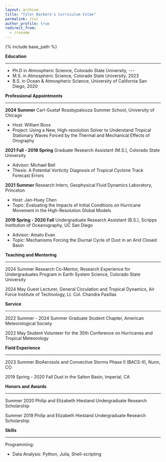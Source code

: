```yaml
---
layout: archive
title: "Tyler Barbero's Curriculum Vitae"
permalink: /cv/
author_profile: true
redirect_from:
  - /resume
---
```


{% include base_path %}


**Education**

---

* Ph.D in Atmospheric Science, Colorado State University, --- 
* M.S. in Atmospheric Science, Colorado State University, 2023
* B.S. in Ocean & Atmospheric Science, University of California San Diego, 2020

**Professional Appointments**

---

**2024 Summer** Carl-Gustaf Rossbypalooza Summer School, University of Chicago 
* Host: William Boos
* Project: Using a New, High-resolution Solver to Understand Tropical Stationary Waves Forced by the Thermal and Mechanical Effects of Orography 

**2021 Fall - 2018 Spring** Graduate Research Assistant (M.S.), Colorado State University
* Advisor: Michael Bell
* Thesis: A Potential Vorticity Diagnosis of Tropical Cyclone Track Forecast Errors 

**2021 Summer** Research Intern, Geophysical Fluid Dynamics Laboratory, Princeton
* Host: Jan-Huey Chen
* Topic: Evaluating the Impacts of Initial Conditions on Hurricane Movement in the High-Resolution Global Models

**2019 Spring - 2020 Fall** Undergraduate Research Assistant (B.S.), Scripps Institution of Oceanography, UC San Diego 
* Advisor: Amato Evan
* Topic: Mechanisms Forcing the Diurnal Cycle of Dust in an Arid Closed Basin


**Teaching and Mentoring**

---

2024 Summer Research Co-Mentor, Research Experience for Undergraduates Program in Earth System Science, Colorado State University

2024 May Guest Lecturer, General Circulation and Tropical Dynamics, Air Force Institute of Technology, Lt. Col. Chandra Pasillas 


**Service**

---

2022 Summer - 2024 Summer Graduate Student Chapter, American Meteorological Society

2022 May Student Volunteer for the 35th Conference on Hurricanes and Tropical Meteorology
 

**Field Experience**

---

2023 Summer BioAerosols and Convective Storms Phase II (BACS-II), Nunn, CO

2019 Spring - 2020 Fall Dust in the Salton Basin, Imperial, CA 


**Honors and Awards** 

--- 

Summer 2020 Philip and Elizabeth Hiestand Undergraduate Research Scholarship

Summer 2019 Philip and Elizabeth Hiestand Undergraduate Research Scholarship


**Skills**

---

Programming:
* Data Analysis: Python, Julia, Shell-scripting
